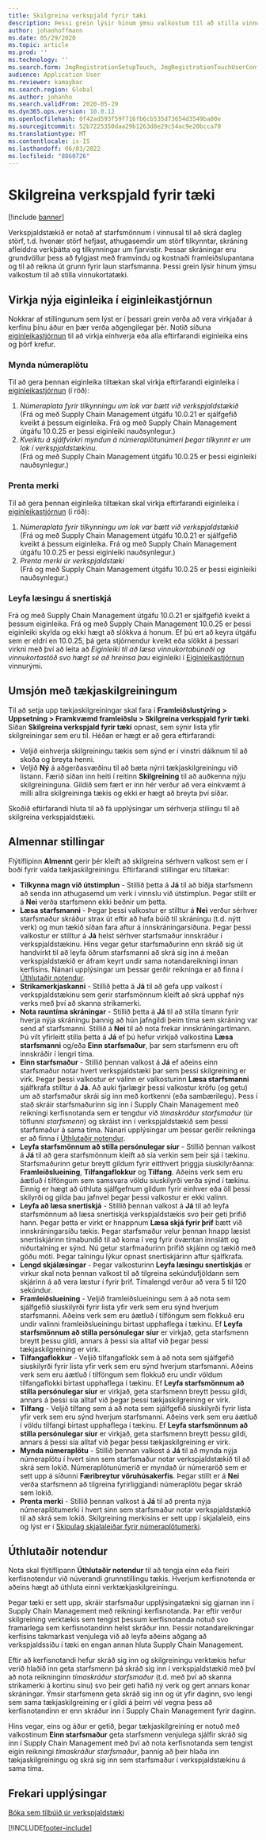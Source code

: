 ```yaml
---
title: Skilgreina verkspjald fyrir tæki
description: Þessi grein lýsir hinum ýmsu valkostum til að stilla vinnukortatækið.
author: johanhoffmann
ms.date: 05/29/2020
ms.topic: article
ms.prod: ''
ms.technology: ''
ms.search.form: JmgRegistrationSetupTouch, JmgRegistrationTouchUserConfiguration
audience: Application User
ms.reviewer: kamaybac
ms.search.region: Global
ms.author: johanho
ms.search.validFrom: 2020-05-29
ms.dyn365.ops.version: 10.0.12
ms.openlocfilehash: 0f42ad593f59f716fb6cb535d73654d3549ba00e
ms.sourcegitcommit: 52b7225350daa29b1263d8e29c54ac9e20bcca70
ms.translationtype: MT
ms.contentlocale: is-IS
ms.lasthandoff: 06/03/2022
ms.locfileid: "8860726"
---
```

# <a name="configure-job-card-for-devices"></a>Skilgreina verkspjald fyrir tæki

[!include [banner](../includes/banner.md)]

Verkspjaldstækið er notað af starfsmönnum í vinnusal til að skrá dagleg störf, t.d. hvenær störf hefjast, athugasemdir um störf tilkynntar, skráning afleiddra verkþátta og tilkynningar um fjarvistir. Þessar skráningar eru grundvöllur þess að fylgjast með framvindu og kostnaði framleiðslupantana og til að reikna út grunn fyrir laun starfsmanna. Þessi grein lýsir hinum ýmsu valkostum til að stilla vinnukortatæki.

## <a name="enable-new-features-in-feature-management"></a>Virkja nýja eiginleika í eiginleikastjórnun

Nokkrar af stillingunum sem lýst er í þessari grein verða að vera virkjaðar á kerfinu þínu áður en þær verða aðgengilegar þér. Notið síðuna [eiginleikastjórnun](../../fin-ops-core/fin-ops/get-started/feature-management/feature-management-overview.md) til að virkja einhverja eða alla eftirfarandi eiginleika eins og þörf krefur.

### <a name="generate-license-plate"></a>Mynda númeraplötu

Til að gera þennan eiginleika tiltækan skal virkja eftirfarandi eiginleika í [eiginleikastjórnun](../../fin-ops-core/fin-ops/get-started/feature-management/feature-management-overview.md) (í röð):

1. *Númeraplata fyrir tilkynningu um lok var bætt við verkspjaldstækið*<br>(Frá og með Supply Chain Management útgáfu 10.0.21 er sjálfgefið kveikt á þessum eiginleika. Frá og með Supply Chain Management útgáfu 10.0.25 er þessi eiginleiki nauðsynlegur.)
1. *Kveiktu á sjálfvirkri myndun á númeraplötunúmeri þegar tilkynnt er um lok í verkspjaldstækinu.*<br>(Frá og með Supply Chain Management útgáfu 10.0.25 er þessi eiginleiki nauðsynlegur.)

### <a name="print-label"></a>Prenta merki

Til að gera þennan eiginleika tiltækan skal virkja eftirfarandi eiginleika í [eiginleikastjórnun](../../fin-ops-core/fin-ops/get-started/feature-management/feature-management-overview.md) (í röð):

1. *Númeraplata fyrir tilkynningu um lok var bætt við verkspjaldstækið*<br>(Frá og með Supply Chain Management útgáfu 10.0.21 er sjálfgefið kveikt á þessum eiginleika. Frá og með Supply Chain Management útgáfu 10.0.25 er þessi eiginleiki nauðsynlegur.)
1. *Prenta merki úr verkspjaldstæki*<br>(Frá og með Supply Chain Management útgáfu 10.0.25 er þessi eiginleiki nauðsynlegur.)

### <a name="allow-locking-of-touch-screen"></a>Leyfa læsingu á snertiskjá

Frá og með Supply Chain Management útgáfu 10.0.21 er sjálfgefið kveikt á þessum eiginleika. Frá og með Supply Chain Management 10.0.25 er þessi eiginleiki skylda og ekki hægt að slökkva á honum. Ef þú ert að keyra útgáfu sem er eldri en 10.0.25, þá geta stjórnendur kveikt eða slökkt á þessari virkni með því að leita að *Eiginleiki til að læsa vinnukortabúnaði og vinnukortastöð svo hægt sé að hreinsa þau* eiginleiki í [Eiginleikastjórnun](../../fin-ops-core/fin-ops/get-started/feature-management/feature-management-overview.md) vinnurými.

## <a name="manage-your-device-configurations"></a>Umsjón með tækjaskilgreiningum

Til að setja upp tækjaskilgreiningar skal fara í **Framleiðslustýring > Uppsetning > Framkvæmd framleiðslu > Skilgreina verkspjald fyrir tæki**. Síðan **Skilgreina verkspjald fyrir tæki** opnast, sem sýnir lista yfir skilgreiningar sem eru til. Héðan er hægt er að gera eftirfarandi: 

- Veljið einhverja skilgreiningu tækis sem sýnd er í vinstri dálknum til að skoða og breyta henni.
- Veljið **Ný** á aðgerðasvæðinu til að bæta nýrri tækjaskilgreiningu við listann. Færið síðan inn heiti í reitinn **Skilgreining** til að auðkenna nýju skilgreininguna. Gildið sem fært er inn hér verður að vera einkvæmt á milli allra skilgreininga tækis og ekki er hægt að breyta því síðar.

Skoðið eftirfarandi hluta til að fá upplýsingar um sérhverja stilingu til að skilgreina verkspjaldstæki.

## <a name="general-settings"></a>Almennar stillingar

Flýtiflipinn **Almennt** gerir þér kleift að skilgreina sérhvern valkost sem er í boði fyrir valda tækjaskilgreiningu. Eftirfarandi stillingar eru tiltækar:

- **Tilkynna magn við útstimplun** - Stillið þetta á **Já** til að biðja starfsmenn að senda inn athugasemd um verk í vinnslu við útstimplun. Þegar stillt er á **Nei** verða starfsmenn ekki beðnir um þetta.
- **Læsa starfsmanni** - Þegar þessi valkostur er stilltur á **Nei** verður sérhver starfsmaður skráður strax út eftir að hafa búið til skráningu (t.d. nýtt verk) og mun tækið síðan fara aftur á innskráningarsíðuna. Þegar þessi valkostur er stilltur á **Já** helst sérhver starfsmaður innskráður í verkspjaldstækinu. Hins vegar getur starfsmaðurinn enn skráð sig út handvirkt til að leyfa öðrum starfsmanni að skrá sig inn á meðan verkspjaldstækið er áfram keyrt undir sama notandareikningi innan kerfisins. Nánari upplýsingar um þessar gerðir reikninga er að finna í [Úthlutaðir notendur](#assigned-users).
- **Strikamerkjaskanni** - Stillið þetta á **Já** til að gefa upp valkost í verkspjaldstækinu sem gerir starfsmönnum kleift að skrá upphaf nýs verks með því að skanna strikamerki.
- **Nota rauntíma skráningar** - Stillið þetta á **Já** til að stilla tímann fyrir hverja nýja skráningu þannig að hún jafngildi þeim tíma sem skráning var send af starfsmanni. Stillið á **Nei** til að nota frekar innskráningartímann. Þú vilt yfirleitt stilla þetta á **Já** ef þú hefur virkjað valkostina **Læsa starfsmanni** og/eða **Einn starfsmaður**, þar sem starfsmenn eru oft innskráðir í lengri tíma.
- **Einn starfsmaður** - Stillið þennan valkost á **Já** ef aðeins einn starfsmaður notar hvert verkspjaldstæki þar sem þessi skilgreining er virk. Þegar þessi valkostur er valinn er valkosturinn **Læsa starfsmanni** sjálfkrafa stilltur á **Já**. Að auki fjarlægir þessi valkostur kröfu (og getu) um að starfsmaður skrái sig inn með kortkenni (eða sambærilegu). Þess í stað skráir starfsmaðurinn sig inn í Supply Chain Management með reikningi kerfisnotanda sem er tengdur við *tímaskráður starfsmaður* (úr töflunni *starfsmenn*) og skráist inn í verkspjaldstækið sem þessi starfsmaður á sama tíma.  Nánari upplýsingar um þessar gerðir reikninga er að finna í [Úthlutaðir notendur](#assigned-users).
- **Leyfa starfsmönnum að stilla persónulegar síur** - Stillið þennan valkost á **Já** til að gera starfsmönnum kleift að sía verkin sem þeir sjá í tækinu. Starfsmaðurinn getur breytt gildum fyrir eitthvert þriggja síuskilyrðanna: **Framleiðslueining**, **Tilfangaflokkur** og **Tilfang**. Aðeins verk sem eru áætluð í tilföngum sem samsvara völdu síuskilyrði verða sýnd í tækinu. Einnig er hægt að úthluta sjálfgefnum gildum fyrir einhver eða öll þessi skilyrði og gilda þau jafnvel þegar þessi valkostur er ekki valinn.
- **Leyfa að læsa snertiskjá** - Stillið þennan valkost á **Já** til að leyfa starfsmönnum að læsa snertiskjá verkspjaldstækis svo þeir geti þrifið hann. Þegar þetta er virkt er hnappnum **Læsa skjá fyrir þrif** bætt við innskráningarsíðu tækis. Þegar starfsmaður velur þennan hnapp læsist snertiskjárinn tímabundið til að koma í veg fyrir óvæntan innslátt og niðurtalning er sýnd. Nú getur starfmaðurinn þrifið skjáinn og tækið með góðu móti. Þegar talningu lýkur opnast snertiskjárinn aftur sjálfkrafa.
- **Lengd skjálæsingar** - Þegar valkosturinn **Leyfa læsingu snertiskjás** er virkur skal nota þennan valkost til að tilgreina sekúndufjöldann sem skjárinn á að vera læstur í fyrir þrif. Tímalengd verður að vera 5 til 120 sekúndur.
- **Framleiðslueining** - Veljið framleiðslueiningu sem á að nota sem sjálfgefið síuskilyrði fyrir lista yfir verk sem eru sýnd hverjum starfsmanni. Aðeins verk sem eru áætluð í tilföngum sem flokkuð eru undir valinni framleiðslueiningu birtast upphaflega í tækinu. Ef **Leyfa starfsmönnum að stilla persónulegar síur** er virkjað, geta starfsmenn breytt þessu gildi, annars á þessi sía alltaf við þegar þessi tækjaskilgreining er virk.
- **Tilfangaflokkur** - Veljið tilfangaflokk sem á að nota sem sjálfgefið síuskilyrði fyrir lista yfir verk sem eru sýnd hverjum starfsmanni. Aðeins verk sem eru áætluð í tilföngum sem flokkuð eru undir völdum tilfangaflokki birtast upphaflega í tækinu. Ef **Leyfa starfsmönnum að stilla persónulegar síur** er virkjað, geta starfsmenn breytt þessu gildi, annars á þessi sía alltaf við þegar þessi tækjaskilgreining er virk.
- **Tilfang** - Veljið tilfang sem á að nota sem sjálfgefið síuskilyrði fyrir lista yfir verk sem eru sýnd hverjum starfsmanni. Aðeins verk sem eru áætluð í völdu tilfangi birtast upphaflega í tækinu. Ef **Leyfa starfsmönnum að stilla persónulegar síur** er virkjað, geta starfsmenn breytt þessu gildi, annars á þessi sía alltaf við þegar þessi tækjaskilgreining er virk.
- **Mynda númeraplötu** - Stillið þennan valkost á **Já** til að mynda nýja númeraplötu í hvert sinn sem starfsmaður notar verkspjaldstækið til að skrá sem lokið. Númeraplötunúmerið er myndað úr númeraröð sem er sett upp á síðunni **Færibreytur vöruhúsakerfis**. Þegar stillt er á **Nei** verða starfsmenn að tilgreina fyrirliggjandi númeraplötu þegar skráð sem lokið.
- **Prenta merki** - Stillið þennan valkost á **Já** til að prenta nýja númeraplötumerki í hvert sinn sem starfsmaður notar verkspjaldstækið til að skrá sem lokið. Skilgreining merkisins er sett upp í skjalaleið, eins og lýst er í [Skipulag skjalaleiðar fyrir númeraplötumerki](../warehousing/document-routing-layout-for-license-plates.md).

<a name="assigned-users"></a>

## <a name="assigned-users"></a>Úthlutaðir notendur

Nota skal flýtiflipann **Úthlutaðir notendur** til að tengja einn eða fleiri kerfisnotendur við núverandi grunnstillingu tækis. Hverjum kerfisnotenda er aðeins hægt að úthluta einni verktækjaskilgreiningu.

Þegar tæki er sett upp, skráir starfsmaður upplýsingatækni sig gjarnan inn í Supply Chain Management með reikningi kerfisnotanda. Þar eftir verður skilgreining verktækis sem tengist þessum kerfisnotanda notuð svo framarlega sem kerfisnotandinn helst skráður inn. Þessir notandareikningar kerfisins takmarkast venjulega við að leyfa aðeins aðgang að verkspjaldssíðu í tæki en engan annan hluta Supply Chain Management.

Eftir að kerfisnotandi hefur skráð sig inn og skilgreiningu verktækis hefur verið hlaðið inn geta starfsmenn þá skráð sig inn í verkspjaldstækið með því að nota reikninginn *tímaskráður starfsmaður* (t.d. með því að skanna strikamerki á kortinu sínu) svo þeir geti hafið ný verk og gert annars konar skráningar. Ýmsir starfsmenn geta skráð sig inn og út yfir daginn, svo lengi sem sama tækjaskilgreining er í gildi á þeirri vél vegna þess að kerfisnotandinn er enn skráður inn í Supply Chain Management fyrir daginn.

Hins vegar, eins og áður er getið, þegar tækjaskilgreining er notuð með valkostinum **Einn starfsmaður** geta starfsmenn venjulega sjálfir skráð sig inn í Supply Chain Management með því að nota kerfisnotanda sem tengist eigin reikningi *tímaskráður starfsmaður*, þannig að þeir hlaða inn tækjaskilgreiningu og skrá sig inn sem starfsmaður í verkspjaldstækinu á sama tíma.

## <a name="additional-resources"></a>Frekari upplýsingar

[Bóka sem tilbúið úr verkspjaldstæki](report-finished-job-device.md)


[!INCLUDE[footer-include](../../includes/footer-banner.md)]